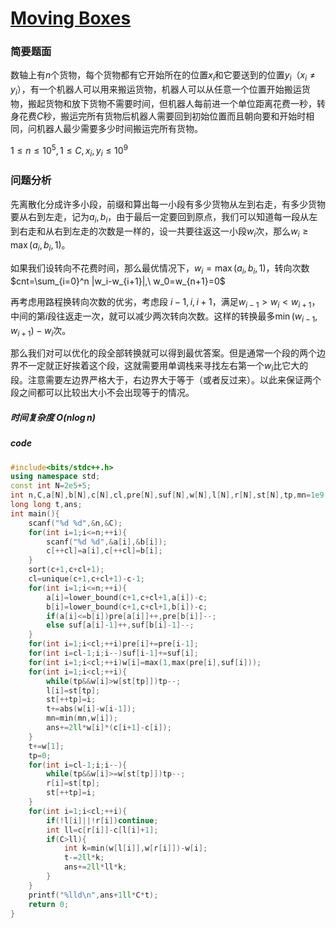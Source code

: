 # [Moving Boxes](https://codeforces.com/gym/104396/problem/G)

### 简要题面

数轴上有$n$个货物，每个货物都有它开始所在的位置$x_i$和它要送到的位置$y_i$（$x_i \ne y_i$），有一个机器人可以用来搬运货物，机器人可以从任意一个位置开始搬运货物，搬起货物和放下货物不需要时间，但机器人每前进一个单位距离花费一秒，转身花费$C$秒，搬运完所有货物后机器人需要回到初始位置而且朝向要和开始时相同，问机器人最少需要多少时间搬运完所有货物。

$1 \le n \le 10^5,1 \le C,x_i,y_i \le 10^9$

### 问题分析

先离散化分成许多小段，前缀和算出每一小段有多少货物从左到右走，有多少货物要从右到左走，记为$a_i,b_i$，由于最后一定要回到原点，我们可以知道每一段从左到右走和从右到左走的次数是一样的，设一共要往返这一小段$w_i$次，那么$w_i \ge \max(a_i,b_i,1)$。

如果我们设转向不花费时间，那么最优情况下，$w_i = \max(a_i,b_i,1)$，转向次数$cnt=\sum_{i=0}^n |w_i-w_{i+1}|,\ w_0=w_{n+1}=0$

再考虑用路程换转向次数的优劣，考虑段 $i-1,i,i+1$，满足$w_{i-1}>w_{i}<w_{i+1}$，中间的第$i$段往返走一次，就可以减少两次转向次数。这样的转换最多$\min(w_{i-1},w_{i+1})-w_i$次。

那么我们对可以优化的段全部转换就可以得到最优答案。但是通常一个段的两个边界不一定就正好挨着这个段，这就需要用单调栈来寻找左右第一个$w_i$比它大的段。注意需要左边界严格大于，右边界大于等于（或者反过来）。以此来保证两个段之间都可以比较出大小不会出现等于的情况。

##### 时间复杂度 $O(n\log n)$

##### code

```cpp
#include<bits/stdc++.h>
using namespace std;
const int N=2e5+5;
int n,C,a[N],b[N],c[N],cl,pre[N],suf[N],w[N],l[N],r[N],st[N],tp,mn=1e9;
long long t,ans;
int main(){
	scanf("%d %d",&n,&C);
	for(int i=1;i<=n;++i){
		scanf("%d %d",&a[i],&b[i]);
		c[++cl]=a[i],c[++cl]=b[i];
	}
	sort(c+1,c+cl+1);
	cl=unique(c+1,c+cl+1)-c-1;
	for(int i=1;i<=n;++i){
		a[i]=lower_bound(c+1,c+cl+1,a[i])-c;
		b[i]=lower_bound(c+1,c+cl+1,b[i])-c;
		if(a[i]<=b[i])pre[a[i]]++,pre[b[i]]--;
		else suf[a[i]-1]++,suf[b[i]-1]--;
	}
	for(int i=1;i<cl;++i)pre[i]+=pre[i-1];
	for(int i=cl-1;i;i--)suf[i-1]+=suf[i];
	for(int i=1;i<cl;++i)w[i]=max(1,max(pre[i],suf[i]));
	for(int i=1;i<cl;++i){
		while(tp&&w[i]>w[st[tp]])tp--;
		l[i]=st[tp];
		st[++tp]=i;
		t+=abs(w[i]-w[i-1]);
		mn=min(mn,w[i]);
		ans+=2ll*w[i]*(c[i+1]-c[i]);
	}
	t+=w[1];
	tp=0;
	for(int i=cl-1;i;i--){
		while(tp&&w[i]>=w[st[tp]])tp--;
		r[i]=st[tp];
		st[++tp]=i;
	}
	for(int i=1;i<cl;++i){
		if(!l[i]||!r[i])continue;
		int ll=c[r[i]]-c[l[i]+1];
		if(C>ll){
			int k=min(w[l[i]],w[r[i]])-w[i];
			t-=2ll*k;
			ans+=2ll*ll*k;
		}
	}
	printf("%lld\n",ans+1ll*C*t);
	return 0;
}
```

